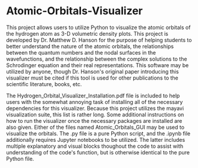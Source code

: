 # Atomic-Orbitals-Visualizer
This project allows users to utilize Python to visualize the atomic orbitals of the hydrogen atom as 3-D volumetric density plots. This project is developed by Dr. Matthew D. Hanson for the purpose of helping students to better understand the nature of the atomic orbitals, the relationships between the quantum numbers and the nodal surfaces in the wavefunctions, and the relationship between the complex solutions to the Schrodinger equation and their real representations. This software may be utilized by anyone, though Dr. Hanson's original paper introducing this visualizer must be cited if this tool is used for other publications to the scientific literature, books, etc. 

The Hydrogen_Orbital_Visualizer_Installation.pdf file is included to help users with the somewhat annoying task of installing all of the necessary dependencies for this visualizer. Because this project utilizes the mayavi visualization suite, this list is rather long. Some additional instructions on how to run the visualizer once the necessary packages are installed are also given. Either of the files named Atomic_Orbitals_GUI may be used to visualize the orbitals. The .py file is a pure Python script, and the .ipynb file additionally requires Jupyter notebooks to be utilized. The latter includes multiple explanatory and visual blocks thoughout the code to assist with understanding of the code's function, but is otherwise identical to the pure Python file. 
